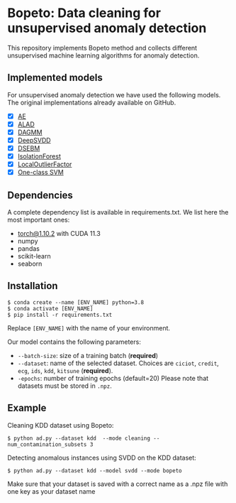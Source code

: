 # Bopeto: Data cleaning for unsupervised anomaly detection
This repository implements Bopeto method and collects different unsupervised machine learning algorithms for anomaly detection.
## Implemented models
For unsupervised anomaly detection we have used the following models. The original implementations already available on GitHub.
- [x] [AE](https://github.com/intrudetection/robevalanodetect)
- [x] [ALAD](https://github.com/houssamzenati/Adversarially-Learned-Anomaly-Detection)
- [x] [DAGMM](https://github.com/intrudetection/robevalanodetect)
- [x] [DeepSVDD](https://github.com/lukasruff/Deep-SVDD)
- [x] [DSEBM](https://github.com/intrudetection/robevalanodetect)
- [x] [IsolationForest](https://scikit-learn.org/stable/modules/generated/sklearn.ensemble.IsolationForest.html)
- [x] [LocalOutlierFactor](https://scikit-learn.org/stable/modules/generated/sklearn.neighbors.LocalOutlierFactor.html)
- [x] [One-class SVM](https://scikit-learn.org/stable/modules/generated/sklearn.svm.OneClassSVM.html)

## Dependencies
A complete dependency list is available in requirements.txt.
We list here the most important ones:
- torch@1.10.2 with CUDA 11.3
- numpy
- pandas
- scikit-learn
- seaborn

## Installation
```
$ conda create --name [ENV_NAME] python=3.8
$ conda activate [ENV_NAME]
$ pip install -r requirements.txt
```
Replace `[ENV_NAME]` with the name of your environment.


Our model contains the following parameters:
- `--batch-size`: size of a training batch (**required**)
- `--dataset`: name of the selected dataset. Choices are `ciciot`, `credit`, `ecg`, `ids`, `kdd`, `kitsune` (**required**).
- `-epochs`: number of training epochs (default=20)
Please note that datasets must be stored in `.npz`. 

## Example
Cleaning KDD dataset using Bopeto:
```
$ python ad.py --dataset kdd  --mode cleaning --num_contamination_subsets 3 
```
Detecting anomalous instances using SVDD on the KDD dataset:
```
$ python ad.py --dataset kdd --model svdd --mode bopeto
```
<!--
You can automate the whole process (data cleaning and anomaly detection) using the following
```
$ chmod +x ad.sh
$ ./ad.sh
```
-->
Make sure that your dataset is saved with a correct name as a .npz file with one key as your dataset name

